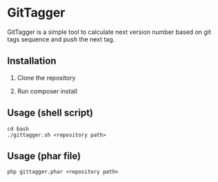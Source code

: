 # GitTagger

GitTagger is a simple tool to calculate next version number based on git tags sequence and push the next tag.
## Installation

1. Clone the repository

2. Run composer install


## Usage (shell script)

    cd bash
    ./gittagger.sh <repository path>

## Usage (phar file)

    php gittagger.phar <repository path>
